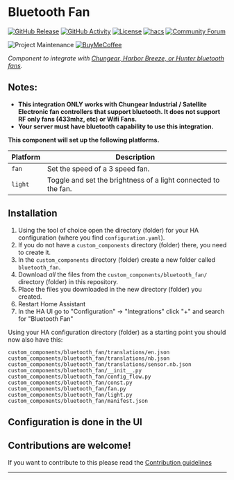 # Bluetooth Fan

[![GitHub Release][releases-shield]][releases]
[![GitHub Activity][commits-shield]][commits]
[![License][license-shield]](LICENSE)
[![hacs][hacsbadge]][hacs]
[![Community Forum][forum-shield]][forum]

![Project Maintenance][maintenance-shield]
[![BuyMeCoffee][buymecoffeebadge]][buymecoffee]


_Component to integrate with [Chungear, Harbor Breeze, or Hunter bluetooth fans][bluetooth_fan]._


## Notes:
- **This integration ONLY works with Chungear Industrial / Satellite Electronic fan controllers that support bluetooth. It does not support RF only fans (433mhz, etc) or Wifi Fans.**
- **Your server must have bluetooth capability to use this integration.**


**This component will set up the following platforms.**

Platform | Description
-- | --
`fan` | Set the speed of a 3 speed fan.
`light` | Toggle and set the brightness of a light connected to the fan.

## Installation

1. Using the tool of choice open the directory (folder) for your HA configuration (where you find `configuration.yaml`).
2. If you do not have a `custom_components` directory (folder) there, you need to create it.
3. In the `custom_components` directory (folder) create a new folder called `bluetooth_fan`.
4. Download _all_ the files from the `custom_components/bluetooth_fan/` directory (folder) in this repository.
5. Place the files you downloaded in the new directory (folder) you created.
6. Restart Home Assistant
7. In the HA UI go to "Configuration" -> "Integrations" click "+" and search for "Bluetooth Fan"

Using your HA configuration directory (folder) as a starting point you should now also have this:

```text
custom_components/bluetooth_fan/translations/en.json
custom_components/bluetooth_fan/translations/nb.json
custom_components/bluetooth_fan/translations/sensor.nb.json
custom_components/bluetooth_fan/__init__.py
custom_components/bluetooth_fan/config_flow.py
custom_components/bluetooth_fan/const.py
custom_components/bluetooth_fan/fan.py
custom_components/bluetooth_fan/light.py
custom_components/bluetooth_fan/manifest.json
```

## Configuration is done in the UI

<!---->

## Contributions are welcome!

If you want to contribute to this please read the [Contribution guidelines](CONTRIBUTING.md)

***

[bluetooth_fan]: https://github.com/JohnnyNoodlez/bluetooth-fan
[buymecoffee]: https://www.buymeacoffee.com/JohnnyNoodlez
[buymecoffeebadge]: https://img.shields.io/badge/buy%20me%20a%20coffee-donate-yellow.svg?style=for-the-badge
[commits-shield]: https://img.shields.io/github/commit-activity/y/JohnnyNoodlez/bluetooth-fan.svg?style=for-the-badge
[commits]: https://github.com/JohnnyNoodlez/bluetooth_fan/commits/master
[hacs]: https://github.com/hacs/integration
[hacsbadge]: https://img.shields.io/badge/HACS-Custom-orange.svg?style=for-the-badge
[exampleimg]: example.png
[forum-shield]: https://img.shields.io/badge/community-forum-brightgreen.svg?style=for-the-badge
[forum]: https://community.home-assistant.io/
[license-shield]: https://img.shields.io/github/license/JohnnyNoodlez/bluetooth-fan.svg?style=for-the-badge
[maintenance-shield]: https://img.shields.io/badge/maintainer-John%20Rice%20@JohnnyNoodlez-blue.svg?style=for-the-badge
[releases-shield]: https://img.shields.io/github/release/JohnnyNoodlez/bluetooth-fan.svg?style=for-the-badge
[releases]: https://github.com/JohnnyNoodlez/bluetooth_fan/releases
